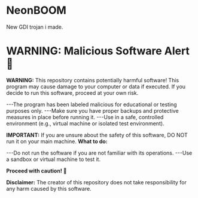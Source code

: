 # NeonBOOM
New GDI trojan i made.

# WARNING: Malicious Software Alert 🚨

**WARNING:** This repository contains potentially harmful software!
This program may cause damage to your computer or data if executed.
If you decide to run this software, proceed at your own risk.

---The program has been labeled malicious for educational or testing purposes only.
---Make sure you have proper backups and protective measures in place before running it.
---Use in a safe, controlled environment (e.g., virtual machine or isolated test environment).

**IMPORTANT:** If you are unsure about the safety of this software, DO NOT run it on your main machine.
**What to do:**

---Do not run the software if you are not familiar with its operations.
---Use a sandbox or virtual machine to test it.

**Proceed with caution! 🛑**

**Disclaimer:** The creator of this repository does not take responsibility for any harm caused by this software.
